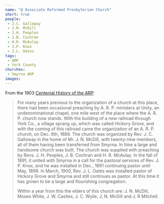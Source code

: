 ```yaml
---
name: "@ Associate Reformed Presbyterian Church"
short: true
people:
 - J.C. Galloway
 - J.N. McDill
 - J.H. Peoples
 - J.B. Cochran
 - H.R. McAulay
 - J.P. Knox
 - J.L. Oates
tags:
 - ARP
 - York County
churches: 
 - Smyrna ARP
images:
---
```


From the 1903 [Centenial History of the ARP](https://books.google.com/books?id=eco5AQAAMAAJ):

> For many years previous to the organization of a church at this place, there had been occasional preaching by A. R. P. ministers at Unity, an undenominational chapel, one mile west of the place where the A. R. P. church now stands. With the building of a new railroad through York Co., a village sprang up, which was called Hickory Grove, and with the coming of this railroad came the organization of an A. R. P. church, on Dec. 6th, 1888. The church was organized by Rev. J. C. Galloway in the home of Mr. J. N. McDill, with twenty-nine members, all of them having been transferred from Smyrna. In time a large and handsome church was built. The church was supplied with preaching by Revs. J. H. Peoples, J. B. Cochran and H. R. McAulay. In the fall of 1891, it united with Smyrna in a call for the pastoral services of Rev. J. P. Knox, and he was installed in Dec., 1891 continuing pastor until May, 1899. In March, 1900, Rev. J. L. Oates was installed pastor of Hickory Grove and Smyrna and still continues as pastor. At this time it has grown to be a large and flourishing congregation.
> 
> Within a year from this the elders of this church are: J. N. McDill, Moses White, J. W. Castles, J. C. Wylie, J. N. McGill and J. R Mitchell.